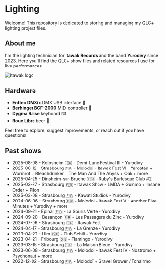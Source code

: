 # Lighting

Welcome! This repository is dedicated to storing and managing my QLC+ lighting project files.

## About me

I'm the lighting technician for **Itawak Records** and the band **Yurodivy** since 2023.
Here you'll find the QLC+ show files and related resources I use for live performances.

![Itawak logo](https://itawak.com/wp-content/uploads/2024/04/cropped-logo-fond-blanc-300x332-2-271x300.png)

## Hardware

- **Enttec DMXix** DMX USB interface 🔌
- **Berhinger BCF-2000** MIDI controller 🎹
- **Dygma Raise** keyboard ⌨️
- **Roue Libre** beer 🍻

Feel free to explore, suggest improvements, or reach out if you have questions!

## Past shows

- 2025-08-08 - Kolbsheim 🇫🇷 - Demi-Lune Festival III - Yurodivy
- 2025-06-12 - Strasbourg 🇫🇷 - Molodoi - Itawak Fest VI - Yarostan + Wormrot + Bleachdrinker + The Man And The Abyss + Oak + more
- 2025-04-25 - Dinsheim-sur-Bruche 🇫🇷 - Ruby's Burlesque Club #2
- 2025-03-27 - Strasbourg 🇫🇷 - Itawak Show - LMDA + Gummo + Insane Order + Pilon
- 2025-03-08 - Strasbourg 🇫🇷 - Kawati Studios - Yurodivy
- 2024-06-06 - Strasbourg 🇫🇷 - Molodoi - Itawak Fest V - Another Five Minutes + Yurodivy + more
- 2024-09-21 - Epinal 🇫🇷 - La Souris Verte - Yurodivy
- 2024-09-20 - Besançon 🇫🇷 - Les Passagers du Zinc - Yurodivy
- 2024-07-06 - Strasbourg 🇫🇷 - Itawak Fest
- 2024-04-17 - Strasbourg 🇫🇷 - La Grenze - Yurodivy
- 2023-04-22 - Ulm 🇩🇪 - Club Schili - Yurodivy
- 2023-04-21 - Fribourg 🇩🇪 - Flamingo - Yurodivy
- 2023-03-15 - Strasbourg 🇫🇷 - La Maison Bleue - Yurodivy
- 2023-06-08 - Strasbourg 🇫🇷 - Molodoi - Itawak Fest IV - Nostromo + Psychonaut + more
- 2022-12-02 - Strasbourg 🇫🇷 - Molodoï + Gravel Grower / Tchairmo
